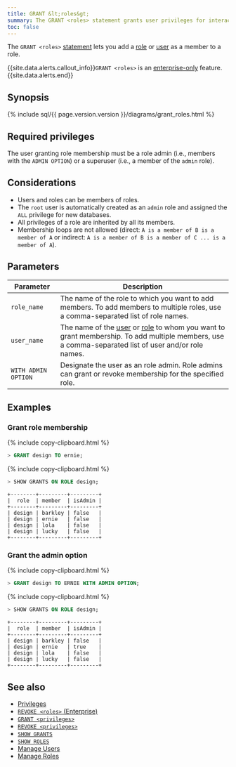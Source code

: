 ```yaml
---
title: GRANT &lt;roles&gt;
summary: The GRANT <roles> statement grants user privileges for interacting with specific databases and tables.
toc: false
---
```


The `GRANT <roles>` [statement](sql-statements.html) lets you add a [role](roles.html) or [user](create-and-manage-users.html) as a member to a role.

{{site.data.alerts.callout_info}}<code>GRANT &lt;roles&gt;</code> is an <a href="enterprise-licensing.html">enterprise-only</a> feature.{{site.data.alerts.end}}

<div id="toc"></div>

## Synopsis

<section>{% include sql/{{ page.version.version }}/diagrams/grant_roles.html %}</section>

## Required privileges

The user granting role membership must be a role admin (i.e., members with the `ADMIN OPTION`) or a superuser (i.e., a member of the `admin` role).

## Considerations

- Users and roles can be members of roles.
- The `root` user is automatically created as an `admin` role and assigned the `ALL` privilege for new databases.
- All privileges of a role are inherited by all its members.
- Membership loops are not allowed (direct: `A is a member of B is a member of A` or indirect: `A is a member of B is a member of C ... is a member of A`).

## Parameters

Parameter | Description
----------|------------
`role_name` | The name of the role to which you want to add members. To add members to multiple roles, use a comma-separated list of role names.
`user_name` | The name of the [user](create-and-manage-users.html) or [role](roles.html) to whom you want to grant membership. To add multiple members, use a comma-separated list of user and/or role names.
`WITH ADMIN OPTION` | Designate the user as an role admin. Role admins can grant or revoke membership for the specified role.

## Examples

### Grant role membership

{% include copy-clipboard.html %}
~~~ sql
> GRANT design TO ernie;
~~~

{% include copy-clipboard.html %}
~~~ sql
> SHOW GRANTS ON ROLE design;
~~~
~~~
+--------+---------+---------+
|  role  | member  | isAdmin |
+--------+---------+---------+
| design | barkley | false   |
| design | ernie   | false   |
| design | lola    | false   |
| design | lucky   | false   |
+--------+---------+---------+
~~~

### Grant the admin option

{% include copy-clipboard.html %}
~~~ sql
> GRANT design TO ERNIE WITH ADMIN OPTION;
~~~
{% include copy-clipboard.html %}
~~~ sql
> SHOW GRANTS ON ROLE design;
~~~
~~~
+--------+---------+---------+
|  role  | member  | isAdmin |
+--------+---------+---------+
| design | barkley | false   |
| design | ernie   | true    |
| design | lola    | false   |
| design | lucky   | false   |
+--------+---------+---------+
~~~

## See also

- [Privileges](privileges.html)
- [`REVOKE <roles>` (Enterprise)](revoke-roles.html)
- [`GRANT <privileges>`](grant.html)
- [`REVOKE <privileges>`](revoke.html)
- [`SHOW GRANTS`](show-grants.html)
- [`SHOW ROLES`](show-roles.html)
- [Manage Users](create-and-manage-users.html)
- [Manage Roles](roles.html)
